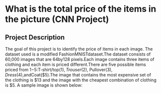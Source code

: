 # What is the total price of the items in the picture (CNN Project)

## Project Description
The goal of this project is to identify the price of items in each image. The dataset used is a modified FashionMNISTdataset.The dataset consists of 60,000 images that are 64by128 pixels.Each image contains three items of clothing and each item is priced different.There are five possible items priced from $1-$5:T-shirt/top($1),Trouser($2), Pullover($3),Dress($4),andCoat($5).The image that contains the most expensive set of the clothing is $13 and the image with the cheapest combination of clothing is $5. A sample image is shown below:

